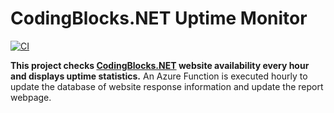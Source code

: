 # CodingBlocks.NET Uptime Monitor

[![CI](https://github.com/swharden/CodingBlocksUptime/actions/workflows/cicd.yml/badge.svg)](https://github.com/swharden/CodingBlocksUptime/actions/workflows/cicd.yml)

**This project checks [CodingBlocks.NET](https://codingblocks.net) website availability every hour and displays uptime statistics.** An Azure Function is executed hourly to update the database of website response information and update the report webpage.